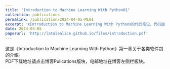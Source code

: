 ```yaml
---
title: "Introduction to Machine Learning With Python01"
collection: publications
permalink: /publication/2024-04-05-ML01
excerpt: '《Introduction to Machine Learning With Python》的代码笔记，代码运行版本：Python3.12.7、Pycharm2024.2.4(Professional Edition)、Anaconda24.9.2'
date: 2024-04-05
paperurl: 'http://latalealice.github.io/files/introduction.pdf'
---
```


这是《Introduction to Machine Learning With Python》第一章关于各类软件包的介绍。  
PDF下载地址请点击博客Pulications版块，电邮地址在博客左侧栏板块。
